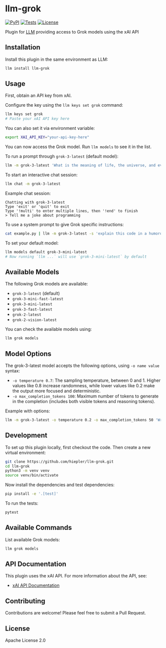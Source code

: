 # llm-grok

[![PyPI](https://img.shields.io/pypi/v/llm-grok.svg)](https://pypi.org/project/llm-grok/)
[![Tests](https://github.com/hiepler/llm-grok/workflows/Test/badge.svg)](https://github.com/hiepler/llm-grok/actions?query=workflow%3ATest)
[![License](https://img.shields.io/badge/license-Apache%202.0-blue.svg)](https://github.com/hiepler/llm-grok/blob/main/LICENSE)

Plugin for [LLM](https://llm.datasette.io/) providing access to Grok models using the xAI API

## Installation

Install this plugin in the same environment as LLM:

```bash
llm install llm-grok
```

## Usage

First, obtain an API key from xAI.

Configure the key using the `llm keys set grok` command:

```bash
llm keys set grok
# Paste your xAI API key here
```

You can also set it via environment variable:
```bash
export XAI_API_KEY="your-api-key-here"
```

You can now access the Grok model. Run `llm models` to see it in the list.

To run a prompt through `grok-3-latest` (default model):

```bash
llm -m grok-3-latest 'What is the meaning of life, the universe, and everything?'
```

To start an interactive chat session:

```bash
llm chat -m grok-3-latest
```

Example chat session:
```
Chatting with grok-3-latest
Type 'exit' or 'quit' to exit
Type '!multi' to enter multiple lines, then '!end' to finish
> Tell me a joke about programming
```

To use a system prompt to give Grok specific instructions:

```bash
cat example.py | llm -m grok-3-latest -s 'explain this code in a humorous way'
```

To set your default model:

```bash
llm models default grok-3-mini-latest
# Now running `llm ...` will use `grok-3-mini-latest` by default
```

## Available Models

The following Grok models are available:

- `grok-3-latest` (default)
- `grok-3-mini-fast-latest`
- `grok-3-mini-latest`
- `grok-3-fast-latest`
- `grok-2-latest`
- `grok-2-vision-latest`

You can check the available models using:
```bash
llm grok models
```

## Model Options

The grok-3-latest model accepts the following options, using `-o name value` syntax:

* `-o temperature 0.7`: The sampling temperature, between 0 and 1. Higher values like 0.8 increase randomness, while lower values like 0.2 make the output more focused and deterministic.
* `-o max_completion_tokens 100`: Maximum number of tokens to generate in the completion (includes both visible tokens and reasoning tokens).

Example with options:

```bash
llm -m grok-3-latest -o temperature 0.2 -o max_completion_tokens 50 'Write a haiku about AI'
```

## Development

To set up this plugin locally, first checkout the code. Then create a new virtual environment:

```bash
git clone https://github.com/hiepler/llm-grok.git
cd llm-grok
python3 -m venv venv
source venv/bin/activate
```

Now install the dependencies and test dependencies:

```bash
pip install -e '.[test]'
```

To run the tests:

```bash
pytest
```

## Available Commands

List available Grok models:
```bash
llm grok models
```

## API Documentation

This plugin uses the xAI API. For more information about the API, see:
- [xAI API Documentation](https://docs.x.ai/docs/overview)

## Contributing

Contributions are welcome! Please feel free to submit a Pull Request.

## License

Apache License 2.0
